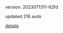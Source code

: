 version: 2023071311-62fd

updated 216 avds

[details](https://github.com/0x74f917491bfa7ebfa379/ali_avd_db/blob/master/change_log/2023/07/13/11/62fd.txt)